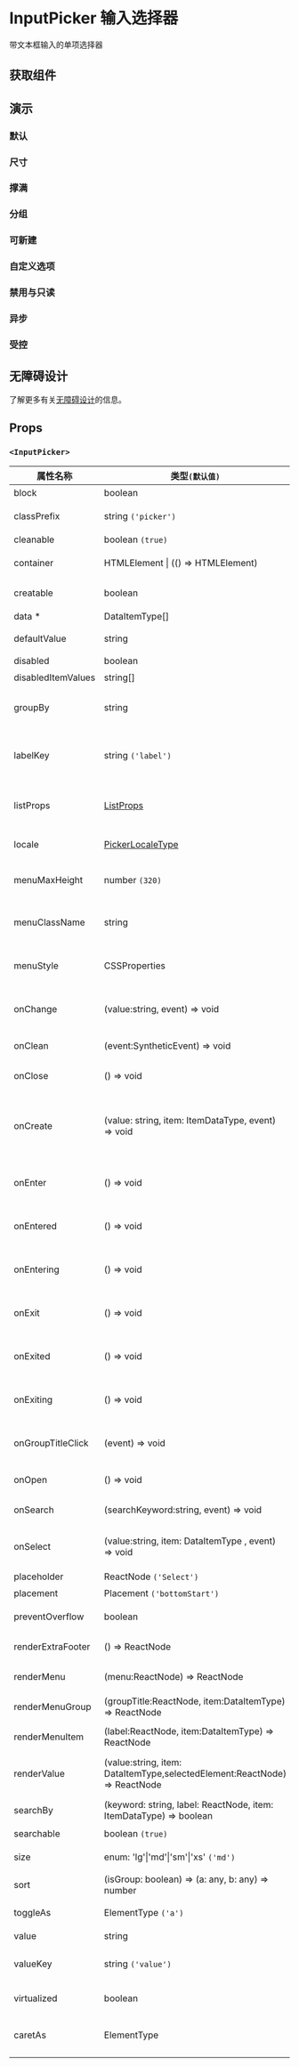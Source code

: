 # InputPicker 输入选择器

带文本框输入的单项选择器

## 获取组件

<!--{include:(components/input-picker/fragments/import.md)}-->

## 演示

### 默认

<!--{include:`basic.md`}-->

### 尺寸

<!--{include:`size.md`}-->

### 撑满

<!--{include:`block.md`}-->

### 分组

<!--{include:`group.md`}-->

### 可新建

<!--{include:`creatable.md`}-->

### 自定义选项

<!--{include:`custom.md`}-->

### 禁用与只读

<!--{include:`disabled.md`}-->

### 异步

<!--{include:`async.md`}-->

### 受控

<!--{include:`controlled.md`}-->

## 无障碍设计

了解更多有关[无障碍设计](/zh/guide/accessibility)的信息。

## Props

<!--{include:(_common/types/data-item-type.md)}-->
<!--{include:(_common/types/placement.md)}-->

### `<InputPicker>`

| 属性名称           | 类型`(默认值)`                                                            | 描述                                       |
| ------------------ | ------------------------------------------------------------------------- | ------------------------------------------ |
| block              | boolean                                                                   | 堵塞整行                                   |
| classPrefix        | string `('picker')`                                                       | 组件 CSS 类的前缀                          |
| cleanable          | boolean `(true)`                                                          | 可以清除                                   |
| container          | HTMLElement &#124; (() => HTMLElement)                                    | 设置渲染的容器                             |
| creatable          | boolean                                                                   | 设置可以新建选项                           |
| data \*            | DataItemType[]                                                            | 组件数据                                   |
| defaultValue       | string                                                                    | 设置默认值 `非受控`                        |
| disabled           | boolean                                                                   | 禁用组件                                   |
| disabledItemValues | string[]                                                                  | 禁用选项                                   |
| groupBy            | string                                                                    | 设置分组条件在 `data` 中的 `key`           |
| labelKey           | string `('label')`                                                        | 设置选项显示内容在 `data` 中的 `key`       |
| listProps          | [ListProps][listprops]                                                    | `react-virtualized` 中 List 的相关属性     |
| locale             | [PickerLocaleType](/zh/guide/i18n/#pickers)                               | 本地化的文本                               |
| menuMaxHeight      | number `(320)`                                                            | 设置 Dropdown 的最大高度                   |
| menuClassName      | string                                                                    | 应用于菜单 DOM 节点的 css class            |
| menuStyle          | CSSProperties                                                             | 应用于菜单 DOM 节点的 style                |
| onChange           | (value:string, event) => void                                             | `value` 发生改变时的回调函数               |
| onClean            | (event:SyntheticEvent) => void                                            | 值清理时触发回调                           |
| onClose            | () => void                                                                | 关闭回调函数                               |
| onCreate           | (value: string, item: ItemDataType, event) => void                        | 在设置 `creatable`，创建新选项后的回调函数 |
| onEnter            | () => void                                                                | 显示前动画过渡的回调函数                   |
| onEntered          | () => void                                                                | 显示后动画过渡的回调函数                   |
| onEntering         | () => void                                                                | 显示中动画过渡的回调函数                   |
| onExit             | () => void                                                                | 退出前动画过渡的回调函数                   |
| onExited           | () => void                                                                | 退出后动画过渡的回调函数                   |
| onExiting          | () => void                                                                | 退出中动画过渡的回调函数                   |
| onGroupTitleClick  | (event) => void                                                           | 点击分组标题的回调函数                     |
| onOpen             | () => void                                                                | 打开回调函数                               |
| onSearch           | (searchKeyword:string, event) => void                                     | 搜索的回调函数                             |
| onSelect           | (value:string, item: DataItemType , event) => void                        | 选项被点击选择后的回调函数                 |
| placeholder        | ReactNode `('Select')`                                                    | 占位符                                     |
| placement          | Placement `('bottomStart')`                                               | 位置                                       |
| preventOverflow    | boolean                                                                   | 防止浮动元素溢出                           |
| renderExtraFooter  | () => ReactNode                                                           | 自定义页脚内容                             |
| renderMenu         | (menu:ReactNode) => ReactNode                                             | 自定义渲染菜单列表                         |
| renderMenuGroup    | (groupTitle:ReactNode, item:DataItemType) => ReactNode                    | 自定义渲染选项组                           |
| renderMenuItem     | (label:ReactNode, item:DataItemType) => ReactNode                         | 自定义渲染选项                             |
| renderValue        | (value:string, item: DataItemType,selectedElement:ReactNode) => ReactNode | 自定义渲染被选中的选项                     |
| searchBy           | (keyword: string, label: ReactNode, item: ItemDataType) => boolean        | 自定义搜索规则                             |
| searchable         | boolean `(true)`                                                          | 可以搜索                                   |
| size               | enum: 'lg'&#124;'md'&#124;'sm'&#124;'xs' `('md')`                         | 设置组件尺寸                               |
| sort               | (isGroup: boolean) => (a: any, b: any) => number                          | 对选项排序                                 |
| toggleAs           | ElementType `('a')`                                                       | 为组件自定义元素类型                       |
| value              | string                                                                    | 设置值 `受控`,                             |
| valueKey           | string `('value')`                                                        | 设置选项值在 `data` 中的 `key`             |
| virtualized        | boolean                                                                   | 是否开启虚拟列表                           |
| caretAs            | ElementType                                                               | 自定义右侧箭头图标的组件                   |

[listprops]: https://github.com/bvaughn/react-virtualized/blob/master/docs/List.md#prop-types
